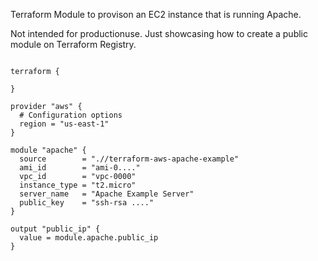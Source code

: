 Terraform Module to provison an EC2 instance that is running Apache.

Not intended for productionuse. Just showcasing how to create a public module on Terraform Registry.

```hcl

terraform {

}

provider "aws" {
  # Configuration options
  region = "us-east-1"
}

module "apache" {
  source        = ".//terraform-aws-apache-example"
  ami_id        = "ami-0...."
  vpc_id        = "vpc-0000"
  instance_type = "t2.micro"
  server_name   = "Apache Example Server"
  public_key    = "ssh-rsa ...."
}

output "public_ip" {
  value = module.apache.public_ip
}

```